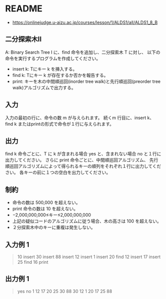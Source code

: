 # README
- <https://onlinejudge.u-aizu.ac.jp/courses/lesson/1/ALDS1/all/ALDS1_8_B>
## 二分探索木II
A: Binary Search Tree I に、find 命令を追加し、二分探索木 T に対し、
以下の命令を実行するプログラムを作成してください。

- insert k: Tにキー k を挿入する。
- find k: Tにキー k が存在するか否かを報告する。
- print: キーを木の中間順巡回(inorder tree walk)と先行順巡回(preorder tree walk)アルゴリズムで出力する。 
## 入力
入力の最初の行に、命令の数 m が与えられます。
続くm 行目に、insert k、find k またはprintの形式で命令が１行に与えられます。
## 出力
find k 命令ごとに、T に k が含まれる場合 yes と、含まれない場合 no と１行に出力してください。
さらに print 命令ごとに、中間順巡回アルゴリズム、
先行順巡回アルゴリズムによって得られるキーの順列をそれぞれ１行に出力してください。
各キーの前に１つの空白を出力してください。
## 制約
- 命令の数は 500,000 を超えない。
- print 命令の数は 10 を超えない。
- −2,000,000,000≤キー≤2,000,000,000
- 上記の疑似コードのアルゴリズムに従う場合、木の高さは 100 を超えない。
- ２分探索木中のキーに重複は発生しない。
## 入力例 1
>10
>insert 30
>insert 88
>insert 12
>insert 1
>insert 20
>find 12
>insert 17
>insert 25
>find 16
>print
## 出力例 1
>yes
>no
>1 12 17 20 25 30 88
>30 12 1 20 17 25 88
